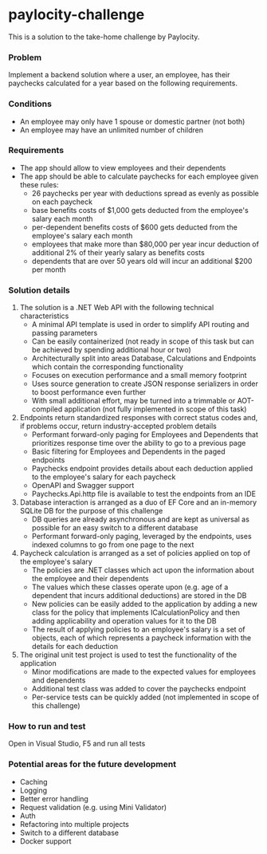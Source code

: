 # paylocity-challenge

This is a solution to the take-home challenge by Paylocity.

### Problem

Implement a backend solution where a user, an employee, has their paychecks calculated for a year based on the following requirements.

### Conditions
- An employee may only have 1 spouse or domestic partner (not both)
- An employee may have an unlimited number of children

### Requirements
- The app should allow to view employees and their dependents
- The app should be able to calculate paychecks for each employee given these rules:
    - 26 paychecks per year with deductions spread as evenly as possible on each paycheck
    - base benefits costs of $1,000 gets deducted from the employee's salary each month
    - per-dependent benefits costs of $600 gets deducted from the employee's salary each month
    - employees that make more than $80,000 per year incur deduction of additional 2% of their yearly salary as benefits costs
    - dependents that are over 50 years old will incur an additional $200 per month

### Solution details
1. The solution is a .NET Web API with the following technical characteristics
    - A minimal API template is used in order to simplify API routing and passing parameters
    - Can be easily containerized (not ready in scope of this task but can be achieved by spending additional hour or two)
    - Architecturally split into areas Database, Calculations and Endpoints which contain the corresponding functionality
    - Focuses on execution performance and a small memory footprint
    - Uses source generation to create JSON response serializers in order to boost performance even further
    - With small additional effort, may be turned into a trimmable or AOT-compiled application (not fully implemented in scope of this task)
2. Endpoints return standardized responses with correct status codes and, if problems occur, return industry-accepted problem details
    - Performant forward-only paging for Employees and Dependents that prioritizes response time over the ability to go to a previous page
    - Basic filtering for Employees and Dependents in the paged endpoints
    - Paychecks endpoint provides details about each deduction applied to the employee's salary for each paycheck
    - OpenAPI and Swagger support
    - Paychecks.Api.http file is available to test the endpoints from an IDE
3. Database interaction is arranged as a duo of EF Core and an in-memory SQLite DB for the purpose of this challenge
    - DB queries are already asynchronous and are kept as universal as possible for an easy switch to a different database
    - Performant forward-only paging, leveraged by the endpoints, uses indexed columns to go from one page to the next
4. Paycheck calculation is arranged as a set of policies applied on top of the employee's salary
    - The policies are .NET classes which act upon the information about the employee and their dependents
    - The values which these classes operate upon (e.g. age of a dependent that incurs additional deductions) are stored in the DB
    - New policies can be easily added to the application by adding a new class for the policy that implements ICalculationPolicy and then adding applicability and operation values for it to the DB
    - The result of applying policies to an employee's salary is a set of objects, each of which represents a paycheck information with the details for each deduction
5. The original unit test project is used to test the functionality of the application
    - Minor modifications are made to the expected values for employees and dependents
    - Additional test class was added to cover the paychecks endpoint
    - Per-service tests can be quickly added (not implemented in scope of this challenge)

### How to run and test

Open in Visual Studio, F5 and run all tests

### Potential areas for the future development
- Caching
- Logging
- Better error handling
- Request validation (e.g. using Mini Validator)
- Auth
- Refactoring into multiple projects
- Switch to a different database
- Docker support
